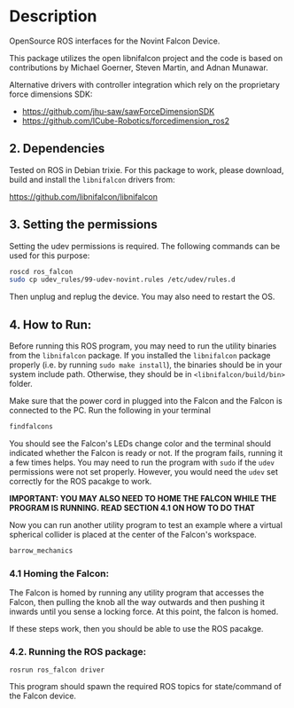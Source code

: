 # Description

OpenSource ROS interfaces for the Novint Falcon Device.

This package utilizes the open libnifalcon project and the code is based on contributions by Michael Goerner, Steven Martin, and Adnan Munawar.

Alternative drivers with controller integration which rely on the proprietary force dimensions SDK:
- https://github.com/jhu-saw/sawForceDimensionSDK
- https://github.com/ICube-Robotics/forcedimension_ros2

## 2. Dependencies

Tested on ROS in Debian trixie. For this package to work, please download, build and install the `libnifalcon` drivers from:

https://github.com/libnifalcon/libnifalcon
 
## 3. Setting the permissions

Setting the udev permissions is required. The following commands can be used for this purpose: 
```bash
roscd ros_falcon
sudo cp udev_rules/99-udev-novint.rules /etc/udev/rules.d
```
Then unplug and replug the device. You may also need to restart the OS.

## 4. How to Run:

Before running this ROS program, you may need to run the utility binaries from the `libnifalcon` package. 
If you installed the `libnifalcon` package properly (i.e. by running `sudo make install`), the binaries should be in 
your system include path. Otherwise, they should be in `<libnifalcon/build/bin>` folder.

Make sure that the power cord in plugged into the Falcon and the Falcon is connected to the PC. Run the following in your terminal

```bash
findfalcons
```

You should see the Falcon's LEDs change color and the terminal should indicated whether the Falcon is ready or not. If the program fails, running it a few times helps. You may need to run the program with `sudo` if the `udev` permissions were not set properly. However, you would need the `udev` set correctly for the ROS pacakge to work.

**IMPORTANT: YOU MAY ALSO NEED TO HOME THE FALCON WHILE THE PROGRAM IS RUNNING. READ SECTION 4.1 ON HOW TO DO THAT**

Now you can run another utility program to test an example where a virtual spherical collider is placed at the center of the Falcon's workspace.

```bash
barrow_mechanics
```

### 4.1 Homing the Falcon:

The Falcon is homed by running any utility program that accesses the Falcon, then pulling the knob all the way outwards and then pushing it inwards until you sense a locking force. At this point, the falcon is homed.

If these steps work, then you should be able to use the ROS pacakge.

### 4.2. Running the ROS package:

```
rosrun ros_falcon driver
```

This program should spawn the required ROS topics for state/command of the Falcon device.
